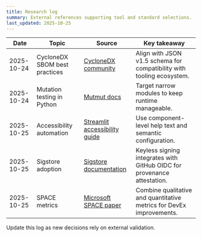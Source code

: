 ```yaml
---
title: Research log
summary: External references supporting tool and standard selections.
last_updated: 2025-10-25
---
```


| Date       | Topic                         | Source                                                                                             | Key takeaway                                                            |
| ---------- | ----------------------------- | -------------------------------------------------------------------------------------------------- | ----------------------------------------------------------------------- |
| 2025-10-24 | CycloneDX SBOM best practices | [CycloneDX community](https://cyclonedx.org/)                                                      | Align with JSON v1.5 schema for compatibility with tooling ecosystem.   |
| 2025-10-24 | Mutation testing in Python    | [Mutmut docs](https://mutmut.readthedocs.io/)                                                      | Target narrow modules to keep runtime manageable.                       |
| 2025-10-25 | Accessibility automation      | [Streamlit accessibility guide](https://docs.streamlit.io/library/advanced-features/accessibility) | Use component-level help text and semantic configuration.               |
| 2025-10-25 | Sigstore adoption             | [Sigstore documentation](https://docs.sigstore.dev/)                                               | Keyless signing integrates with GitHub OIDC for provenance attestation. |
| 2025-10-25 | SPACE metrics                 | [Microsoft SPACE paper](https://queue.acm.org/detail.cfm?id=3454124)                               | Combine qualitative and quantitative metrics for DevEx improvements.    |

Update this log as new decisions rely on external validation.
